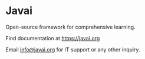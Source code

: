 # Javai
Open-source framework for comprehensive learning.

Find documentation at https://javai.org

Email info@javai.org for IT support or any other inquiry.
